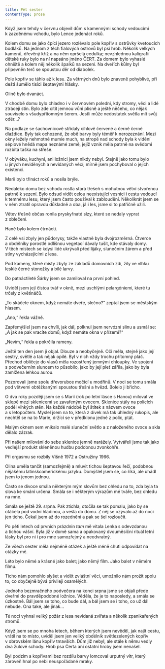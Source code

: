 ```yaml
---
title: Pět sester
contentType: prose
---
```


  

Když jsem tehdy v červnu objevil dům s kamennými schody vedoucími k zazděnému vchodu, bylo Lence jedenáct roků.

Kolem domu se jako čpící jezero rozlévalo pole kopřiv s ostrůvky kvetoucích bodláků. Na jednom z těch fialových ostrovů byl psí hrob. Několik velkých kamenů, dřevěný kříž a na něm opršelá cedulka; nevzhlednou kaligrafií dětské ruky bylo na ní napsáno jméno ČERT. Za domem bylo vyhaslé ohniště a kolem něj několik špalků na sezení. Na dveřích kůlny byl připevněn terč se spoustou děr od diabolek.

Pole kopřiv se táhlo až k lesu. Za větrných dnů bylo znaveně pohyblivé, při dešti šumělo tisíci šeptavými hlásky.

Olině bylo dvanáct.

V chodbě domu bylo chladno i v červnovém poledni, kdy stromy, věci a lidé ztrácejí stín. Bylo zde cítit jemnou vůni plísně a ještě něčeho, co nějak souviselo s všudypřítomným šerem. Jestli může nedostatek světla mít svůj odér…?

Na podlaze se šachovnicově střídaly cihlově červené a černě černé dlaždice. Byly tak ochozené, že obě barvy byly téměř k ne­rozeznání. Mezi okny ležely nehmotné mumie much, na stropě nad schody byla k vidění sépiové hnědá mapa neznámé země, jejíž vznik měla patrně na svědomí rozbitá taška na střeše.

V obýváku, kuchyni, ani ložnici jsem nikdy nebyl. Stejně jako tomu bylo u jiných neviděných a nevídaných věcí; mírně jsem pochyboval o jejich existenci.

Marii bylo třináct roků a nosila brýle.

Nedaleko domu bez vchodu rostla stará třešeň s mohutnou větví stvořenou patrně k sezení. Bylo odsud vidět celou neexistující vesnici i cestu vedoucí k temnému lesu, který jsem často používal k zabloudění. Několikrát jsem se v něm ztratil opravdu důkladně a oba, já i les, jsme si to patřičně užili.

Větev třešně občas ronila pryskyřnaté slzy, které se nedaly vyprat z oblečení.

Haně bylo kolem čtrnácti.

Z celé vsi zbyly jen půdorysy, takže vlastně byla dvojrozměrná. Čtverce a obdélníky porostlé odlišnou vegetací dávaly tušit, kde stávaly domy. V těch místech se kdysi lidé ukrývali před lijáky, slunečním žárem a před stíny vycházejícími z lesa.

Pod kameny, které místy zbyly ze základů domovních zdí, žily ve vlhku lesklé černé stonožky a bílé larvy.

Do patnáctileté Šárky jsem se zamiloval na první pohled.

Uviděl jsem její čistou tvář v okně, mezi uschlými pelargóniemi, které tu trčely z květináčů.

„To skáčete oknem, když nemáte dveře, slečno?“ zeptal jsem se městským hlasem.

„Ano,“ řekla vážně.

Zapřemýšlel jsem na chvíli, jak dál, polknul jsem nervózní slinu a usmál se: „A jak se pak vracíte domů, když nemáte okna v přízemí?“

„Nevím,“ řekla a pokrčila rameny.

Ještě ten den jsem ji objal. Dlouze a neobyčejně. Oči měla, stejně jako její sestry, světlé a tak nějak opilé. Byl v nich vždy trochu přítomný pláč. Přechod obličeje do vlasů měla rozostřený jemnými chloupky. Ve spojení s podvečerním sluncem to působilo, jako by její pleť zářila, jako by byla zamlžena lehkou aurou.

Pozorovali jsme spolu dřevorubce močící u modřínů. V noci se tomu smála pod větvemi obtěžkanými spoustou třešní a hvězd. Bolelo ji břicho.

O dva roky později jsem se s Marií (rok po letní lásce s Hanou) miloval ve sklepě mezi sklenicemi se zavařeným ovocem. Sklenice stály na policích podél vlhkých stěn. Na každé nádobě byl štítek s názvem ovoce a s letopočtem. Myslel jsem na to, která z dívek má tak úhledný rukopis, ale nechtěl se na to Marie, držící se v předklonu jedné z polic, ptát.

Malým oknem sem vnikalo malé sluneční světlo a z naloženého ovoce a skla dělalo zázrak.

Při našem milování do sebe sklenice jemně narážely. Vytvářeli jsme tak jako vedlejší produkt skleněnou hudbu podobnou zvonkohře.

Při orgasmu se rozbily Višně 1972 a Ostružiny 1966.

Olina uměla tančit (samozřejmě) a mluvit tichou šeptavou řečí, podobnou nějakému latinskoamerickému jazyku. Domýšlel jsem se, co říká, ale uhádl jsem to jenom jednou.

Často se divoce smála některým mým slovům bez ohledu na to, zda byla ta slova ke smání určena. Smála se i některým výrazům mé tváře, bez ohledu na mne.

Smála se ještě 29. srpna. Pak ztichla, otočila se tak pomalu, jako by se otáčela pod vodní hladinou, a vešla do domu. Z něj se ozývalo až do noci jen ticho. Čekal jsem až do rozednění a pak se šel rozloučit.

Po pěti letech od prvních prázdnin _tam_ mě vítala Lenka s odevzdanou a tichou vášní. Byla již v domě sama a opakovaný dvouměsíční rituál letní lásky byl pro ni i pro mne samozřejmý a neodvratný.

Ze všech sester měla nejméně otázek a ještě méně chuti odpovídat na otázky mé.

Léto bylo němé a krásné jako balet; jako němý film. Jako balet v němém filmu.

Ticho nám pomohlo slyšet a vidět zvláštní věci, umožnilo nám prožít spolu to, co obyčejně bývá privilejí osamělých.

Jednoho bezmračného podvečera na konci srpna jsme se objali přede dveřmi do pravděpodobné ložnice. Věděla, že je to naposledy, a smála se úzkostně. Bál jsem se toho, co bude dál, a bál jsem se i toho, co už dál nebude. Ona také, ale jinak…

Té noci vyhnal veliký požár z lesa nevídaná zvířata a několik zpanikařených stromů.

Když jsem se po mnoha letech, během kterých jsem nevěděl, jak najít cestu, vrátil na to místo, uviděl jsem jen veliký obdélník světle­zelených kopřiv v obrovském lánu kopřiv tmavších. Dům již nebyl, ale stále k němu vedly dva žulové schody. Hrob psa Čerta ani ostatní hroby jsem nenašel.

Byl podzim a kopřivami bez rozdílu barvy lomcoval urputný vítr, který zároveň hnal po nebi neuspořádané mraky.
